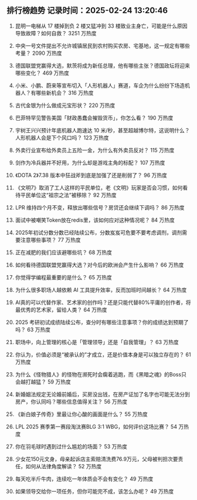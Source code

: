 
## 排行榜趋势 记录时间：2025-02-24 13:20:46
  
  1. 昆明一电梯从 17 楼掉到负 2 楼又猛冲到 33 楼致业主身亡，可能是什么原因导致故障？如何自救？ 3251 万热度
    
  2. 中央一号文件提出不允许城镇居民到农村购买农房、宅基地，这一规定有哪些考量？ 2090 万热度
    
  3. 德国联盟党赢得大选，默茨将成为新任总理，他有哪些主张？德国政坛将迎来哪些变化？ 469 万热度
    
  4. 小米、小鹏、蔚来等宣布切入「人形机器人」赛道，车企为什么纷纷下场造机器人？有哪些新机会？ 316 万热度
    
  5. 古代金银为什么做成元宝形状？ 220 万热度
    
  6. 巴菲特罕见警告美国「财政愚蠢会摧毁货币」，你怎么看？ 190 万热度
    
  7. 宇树王兴兴预计年底机器人跑速达 10 米/秒，甚至超越博尔特，这说明什么？人形机器人会是下个风口吗？ 123 万热度
    
  8. 外卖行业宣布给外卖员上五险一金，为什么有外卖员反对？ 115 万热度
    
  9. 剑作为冷兵器并不好用，为什么却是游戏主角的标配？ 107 万热度
    
  10. 《DOTA 2》7.38 版本中狂战斧到底是加强了还是削弱了？ 96 万热度
    
  11. 《文明7》取消了工人这样的平民单位，老《文明》玩家是否会习惯，如何看待平民单位这“祖宗之法”被移除？ 92 万热度
    
  12. LPR 维持四个月不变，释放出哪些信号？房贷还会继续下调吗？ 86 万热度
    
  13. 面试中被嘲笑Token放在redis里，该如何应对这种情况呢？ 84 万热度
    
  14. 2025年初试分数分数已经陆续公布，分数岌岌可危要不要考虑调剂，调剂需要注意哪些事项？ 77 万热度
    
  15. 正在减肥的我们应该避哪些坑？ 68 万热度
    
  16. 如何看待德国联盟党赢得大选？对今后的欧洲会产生什么影响？ 66 万热度
    
  17. 你觉得学编程最重要的是什么？ 65 万热度
    
  18. 为什么很多职场人越依赖 AI 工具提升效率，反而加班时间越长？ 64 万热度
    
  19. AI真的可以代替作家、艺术家的创作吗？还是只能代替80%平庸的创作者，将最优秀的艺术家，留给人类？ 64 万热度
    
  20. 2025 考研初试成绩陆续公布，查分时有哪些注意事项？你的成绩达到预期了吗？ 63 万热度
    
  21. 职场中，向上管理的核心是「管理领导」还是「自我管理」？ 63 万热度
    
  22. 你认为，价值必须是“被承认的”才成立，还是价值本身是可以独立存在的？ 61 万热度
    
  23. 为什么《怪物猎人》的怪物在濒死时会瘸着逃跑，而《黑暗之魂》的Boss只会越打越猛？ 59 万热度
    
  24. 新婚姻法规定无论婚前婚后，买房没出钱，在房产证加了名字也可能无法分到房产，你认同吗？哪些信息值得关注？ 56 万热度
    
  25. 《新白娘子传奇》里最让你心酸的画面是什么？ 55 万热度
    
  26. LPL 2025 赛季第一赛段淘汰赛BLG 3:1 WBG，如何评价这场比赛？ 54 万热度
    
  27. 你在羽毛球时遇到过什么尴尬的场面？ 53 万热度
    
  28. 少女花150元文身，母亲起诉店主索赔清洗费76.9万元，父母被判担次要责任，如何从法律角度解读？ 52 万热度
    
  29. 每天吃半斤牛肉，连续吃一年体质会不会有变化？ 49 万热度
    
  30. 如果领导交给你一项任务，但你可能完不成，该怎么办呢？ 49 万热度
    